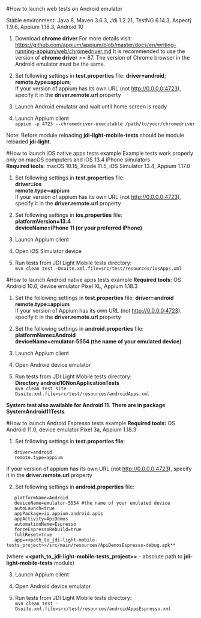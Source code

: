 #How to launch web tests on Android emulator  

Stable environment: Java 8, Maven 3.6.3, Jdi 1.2.21, TestNG 6.14.3, Aspectj 1.9.6, Appium 1.18.3, Android 10 <br>

1. Download **chrome driver** 
For more details visit: https://github.com/appium/appium/blob/master/docs/en/writing-running-appium/web/chromedriver.md
It is recommended to use the version of **chrome driver** >= 87. 
The version of Chrome browser in the Android emulator must be the same.

2. Set following settings in **test.properties** file:
**driver=android**; <br>
**remote.type=appium**; <br>
If your version of appium has its own URL (not http://0.0.0.0:4723), specify it in the **driver.remote.url** property
  
3. Launch Android emulator and wait until home screen is ready

4. Launch Appium client  
`appium -p 4723 --chromedriver-executable /path/to/your/chromedriver`

Note: Before module reloading **jdi-light-mobile-tests** should be module reloaded **jdi-light**.   

#How to launch iOS native apps tests example</h1>
Example tests work properly only on macOS computers and iOS 13.4 iPhone simulators<br>
**Required tools:** macOS 10.15, Xcode 11.5, iOS Simulator 13.4, Appium 1.17.0

1. Set following settings in **test.properties** file: <br>
   **driver=ios** <br>
   **remote.type=appium** <br>
   If your version of appium has its own URL (not http://0.0.0.0:4723), specify it in the **driver.remote.url** property
   
2. Set following settings in **ios.properties** file: <br>
   **platformVersion=13.4** <br>
   **deviceName=iPhone 11 (or your preferred iPhone)**
   
3. Launch Appium client

4. Open iOS Simulator device

5. Run tests from JDI Light Mobile tests directory:<br>
`mvn clean test -Dsuite.xml.file=src/test/resources/iosApps.xml`

#How to launch Android native apps tests example
**Required tools:** OS Android 10.0, device emulator Pixel XL, Appium 1.18.3<br>

1. Set the following settings in **test.properties** file: 
**driver=android** <br>
**remote.type=appium** <br>
If your version of Appium has its own URL (not http://0.0.0.0:4723), specify it in the **driver.remote.url** property

2. Set the following settings in **android.properties** file:
**platformName=Android** <br>
**deviceName=emulator-5554 (the name of your emulated device)**

3. Launch Appium client

4. Open Android device emulator

5. Run tests from JDI Light Mobile tests directory:<br>
**Directory android10NonApplicationTests**<br>
`mvn clean test site -Dsuite.xml.file=src/test/resources/androidApps.xml`
  
**System test also available for Android 11. There are in package SystemAndroid11Tests**<br>  

#How to launch Android Espresso tests example</h1>
**Required tools:** OS Android 11.0, device emulator Pixel 3a, Appium 1.18.3

1. Set following settings in **test.properties file**: <br>
```   
   driver=android
   remote.type=appium
```
   If your version of appium has its own URL (not http://0.0.0.0:4723), specify it in the **driver.remote.url** property
   
2. Set following settings in **android.properties** file: <br>
```
   platformName=Android
   deviceName=emulator-5554 #the name of your emulated device
   autoLaunch=true
   appPackage=io.appium.android.apis
   appActivity=ApiDemos
   automationName=Espresso
   forceEspressoRebuild=true
   fullReset=true
   app=<<path_to_jdi-light-mobile-tests_project>>/src/main/resources/ApiDemosEspresso-debug.apk** 
```
   (where **<<path_to_jdi-light-mobile-tests_project>>** - absolute path to **jdi-light-mobile-tests** module)
   
3. Launch Appium client

4. Open Android device emulator

5. Run tests from JDI Light Mobile tests directory:<br>
   `mvn clean test -Dsuite.xml.file=src/test/resources/androidAppsEspresso.xml`